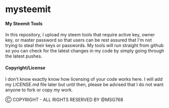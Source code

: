 # mysteemit

#### My Steemit Tools
In this repository, I upload my steem tools that require active key, owner key, or master password so that users can be rest assured that I'm not trying to steal their keys or passwords. My tools will run straight from github so you can check for the latest changes in my code by simply going through the latest pushes.

#### Copyright/License
I don't know exactly know how licensing of your code works here. I will add my LICENSE.md file later but until then, please be advised that I do not want anyone to fork or copy my work.

Ⓒ COPYRIGHT - ALL RIGHTS RESERVED BY @MSG768
